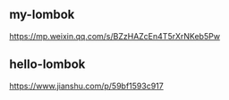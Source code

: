 ## my-lombok
https://mp.weixin.qq.com/s/BZzHAZcEn4T5rXrNKeb5Pw
## hello-lombok
https://www.jianshu.com/p/59bf1593c917

